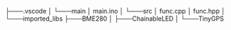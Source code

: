 ├───.vscode
│
└───main
    │   main.ino
    │
    └───src
        │   func.cpp
        │   func.hpp
        │
        └───imported_libs
            ├───BME280
            │
            ├───ChainableLED
            │
            └───TinyGPS
